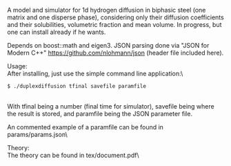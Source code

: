 A model and simulator for 1d hydrogen diffusion in biphasic steel (one matrix and one disperse phase),
considering only their diffusion coefficients and their solubilities,
volumetric fraction and mean volume. In progress, but one can install already if he wants.

Depends on boost::math and eigen3. JSON parsing done via "JSON for Modern C++" https://github.com/nlohmann/json (header file included here).

Usage:\
After installing, just use the simple command line application:\
```
$ ./duplexdiffusion tfinal savefile paramfile
```
\
With tfinal being a number (final time for simulator),
savefile being where the result is stored,
and paramfile being the JSON parameter file.

An commented example of a paramfile can be found in params/params.json\

Theory:\
The theory can be found in tex/document.pdf\